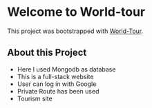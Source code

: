 # Welcome to World-tour

This project was bootstrapped with [World-Tour](https://github.com/facebook/create-react-app).

## About this Project
- Here I used Mongodb as database
- This is a full-stack website
- User can log in with Google
- Private Route has been used
- Tourism site

